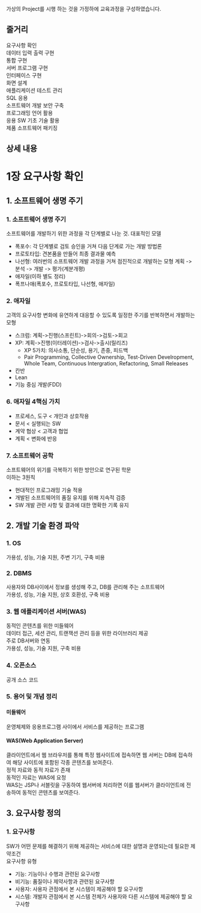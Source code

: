 가상의 Project를 시행 하는 것을 가정하에 교육과정을 구성하였습니다.  
## 줄거리
요구사항 확인  
데이터 입력 출력 구현  
통합 구현   
서버 프로그램 구현   
인터페이스 구현  
화면 설계  
애플리케이션 테스트 관리   
SQL 응용  
소프트웨어 개발 보안 구축  
프로그래밍 언어 활용  
응용 SW 기초 기술 활용  
제품 소프트웨어 패키징  

## 상세 내용

# 1장 요구사항 확인
## 1. 소프트웨어 생명 주기
### 1. 소프트웨어 생명 주기
소프트웨어를 개발하기 위한 과정을 각 단계별로 나눈 것.
대표적인 모델  
* 폭포수: 각 단계별로 검토 승인을 거쳐 다음 단계로 가는 개발 방법론
* 프로토타입: 견본품을 만들어 최종 결과물 예측
* 나선형: 여러번의 소프트웨어 개발 과정을 거쳐 점진적으로 개발하는 모형
계획 -> 분석 -> 개발 -> 평가(계분개평)
* 애자일(이하 별도 정리)
* 폭프나애(폭포수, 프로토타입, 나선형, 애자일)

### 2. 애자일
고객의 요구사항 변화에 유연하게 대응할 수 있도록 일정한 주기를 반복하면서 개발하는 모형
* 스크럼: 계획->진행(스프린트)->회의->검토->회고
* XP: 계획->진행(이터레이션)->검사->출시(릴리즈)
  * XP 5가치: 의사소통, 단순성, 용기, 존중, 피드백
  * Pair Programming, Collective Ownership, Test-Driven Develropment, Whole Team, Continuous Intergration, Refactoring, Small Releases
* 칸반
* Lean
* 기능 중심 개발(FDD)

### 6. 애자일 4핵심 가치
* 프로세스, 도구 < 개인과 상호작용
* 문서 < 실행되는 SW
* 계약 협상 < 고객과 협업
* 계획 < 변화에 반응
  
### 7. 소프트웨어 공학
소프트웨어의 위기를 극복하기 위한 방안으로 연구된 학문  
이하는 3원칙
* 현대적인 프로그래밍 기술 적용
* 개발된 소프트웨어의 품질 유지를 위해 지속적 검증
* SW 개발 관련 사항 및 결과에 대한 명확한 기록 유지

## 2. 개발 기술 환경 파악
### 1. OS
가용성, 성능, 기술 지원, 주변 기기, 구축 비용
### 2. DBMS
사용자와 DB사이에서 정보를 생성해 주고, DB를 관리해 주는 소프트웨어  
가용성, 성능, 기술 지원, 상호 호환성, 구축 비용
### 3. 웹 애플리케이션 서버(WAS)
동적인 콘텐츠를 위한 미들웨어  
데이터 접근, 세션 관리, 트랜잭션 관리 등을 위한 라이브러리 제공  
주로 DB서버와 연동  
가용성, 성능, 기술 지원, 구축 비용
### 4. 오픈소스
공개 소스 코드

### 5. 용어 및 개념 정리
#### 미들웨어
운영체제와 응용프로그램 사이에서 서비스를 제공하는 프로그램
#### WAS(Web Application Server)
클라이언트에서 웹 브라우저를 통해 특정 웹사이트에 접속하면 웹 서버는 DB에 접속하여 해당 사이트에 포함된 각종 콘텐츠를 보여준다.  
정적 자료와 동적 자료가 존재  
동적인 자료는 WAS에 요청  
WAS는 JSP나 서블릿을 구동하여 웹서버에 처리하면 이를 웹서버가 클라이언트에 전송하여 동적인 콘텐츠를 보여준다.  

## 3. 요구사항 정의
### 1. 요구사항
SW가 어떤 문제를 해결하기 위해 제공하는 서비스에 대한 설명과 운영되는데 필요한 제약조건  
요구사항 유형  
* 기능: 기능이나 수행과 관련된 요구사항  
* 비기능: 품질이나 제약사항과 관련된 요구사항
* 사용자: 사용자 관점에서 본 시스템이 제공해야 할 요구사항
* 시스템: 개발자 관점에서 본 시스템 전체가 사용자와 다른 시스템에 제공해야 할 요구사항


